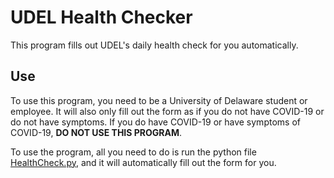 # UDEL Health Checker

This program fills out UDEL's daily health check for you automatically.

## Use
To use this program, you need to be a University of Delaware student or employee. It will also only fill out the form 
as if you do not have COVID-19 or do not have symptoms. If you do have COVID-19 or have symptoms of COVID-19, **DO NOT 
USE THIS PROGRAM**.

To use the program, all you need to do is run the python file [HealthCheck.py](src/HealthCheck.py), and it will 
automatically fill out the form for you.